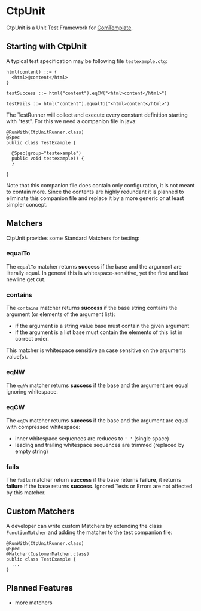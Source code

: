 # CtpUnit

CtpUnit is a Unit Test Framework for [ComTemplate](https://github.com/almondtools/comtemplate).

## Starting with CtpUnit

A typical test specification may be following file `testexample.ctg`:

    html(content) ::= {
      <html>@content</html>
    }

    testSuccess ::= html("content").eqCW("<html>content</html>")
    
    testFails ::= html("content").equalTo("<html>content</html>")

The TestRunner will collect and execute every constant definition starting with "test". For this we need a companion file in java:

    @RunWith(CtpUnitRunner.class)
    @Spec
    public class TestExample {
      
      @Spec(group="testexample")
      public void testexample() {
      }
      
    }

Note that this companion file does contain only configuration, it is not meant to contain more. Since the contents are highly redundant it is planned to eliminate this companion file and replace it by a more generic or at least simpler concept.

## Matchers

CtpUnit provides some Standard Matchers for testing:

### equalTo

The `equalTo` matcher returns **success** if the base and the argument are literally equal. In general this is whitespace-sensitive, yet the first and last newline get cut.   

### contains

The `contains` matcher returns **success** if the base string contains the argument (or elements of the argument list):
- if the argument is a string value base must contain the given argument
- if the argument is a list base must contain the elements of this list in correct order.

This matcher is whitespace sensitive an case sensitive on the arguments value(s).

### eqNW

The `eqNW` matcher returns **success** if the base and the argument are equal ignoring whitespace.

### eqCW

The `eqCW` matcher returns **success** if the base and the argument are equal with compressed whitespace:

- inner whitespace sequences are reduces to `' '` (single space)
- leading and trailing whitespace sequences are trimmed (replaced by empty string)

### fails

The `fails` matcher return **success** if the base returns **failure**, it returns **failure** if the base returns **success**. Ignored Tests or Errors are not affected by this matcher.

## Custom Matchers

A developer can write custom Matchers by extending the class `FunctionMatcher` and adding the matcher to the test companion file:

    @RunWith(CtpUnitRunner.class)
    @Spec
    @Matcher(CustomerMatcher.class)
    public class TestExample {
      ...
    }

## Planned Features

- more matchers


